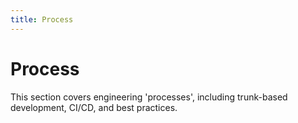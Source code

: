 ```yaml
---
title: Process
---
```


# Process

This section covers engineering 'processes', including trunk-based development, CI/CD, and best practices. 